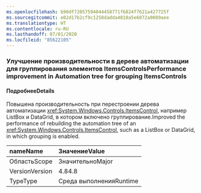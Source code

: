 ```yaml
---
ms.openlocfilehash: b90df72057594044458771f6824f7621a427725f
ms.sourcegitcommit: e02d17b2cf9c1258dadda4810a5e6072a0089aee
ms.translationtype: HT
ms.contentlocale: ru-RU
ms.lasthandoff: 07/01/2020
ms.locfileid: "85622105"
---
```

### <a name="performance-improvement-in-automation-tree-for-grouping-itemscontrols"></a><span data-ttu-id="f87d9-101">Улучшение производительности в дереве автоматизации для группирования элементов ItemsControls</span><span class="sxs-lookup"><span data-stu-id="f87d9-101">Performance improvement in Automation tree for grouping ItemsControls</span></span>

#### <a name="details"></a><span data-ttu-id="f87d9-102">Подробнее</span><span class="sxs-lookup"><span data-stu-id="f87d9-102">Details</span></span>

<span data-ttu-id="f87d9-103">Повышена производительность при перестроении дерева автоматизации <xref:System.Windows.Controls.ItemsControl>, например ListBox и DataGrid, в котором включено группирование.</span><span class="sxs-lookup"><span data-stu-id="f87d9-103">Improved the performance of rebuilding the automation tree of an <xref:System.Windows.Controls.ItemsControl>, such as a ListBox or DataGrid, in which grouping is enabled.</span></span>

| <span data-ttu-id="f87d9-104">name</span><span class="sxs-lookup"><span data-stu-id="f87d9-104">Name</span></span>    | <span data-ttu-id="f87d9-105">Значение</span><span class="sxs-lookup"><span data-stu-id="f87d9-105">Value</span></span>       |
|:--------|:------------|
| <span data-ttu-id="f87d9-106">Область</span><span class="sxs-lookup"><span data-stu-id="f87d9-106">Scope</span></span>   |<span data-ttu-id="f87d9-107">Значительно</span><span class="sxs-lookup"><span data-stu-id="f87d9-107">Major</span></span>|
|<span data-ttu-id="f87d9-108">Version</span><span class="sxs-lookup"><span data-stu-id="f87d9-108">Version</span></span>|<span data-ttu-id="f87d9-109">4.8</span><span class="sxs-lookup"><span data-stu-id="f87d9-109">4.8</span></span>|
|<span data-ttu-id="f87d9-110">Type</span><span class="sxs-lookup"><span data-stu-id="f87d9-110">Type</span></span>|<span data-ttu-id="f87d9-111">Среда выполнения</span><span class="sxs-lookup"><span data-stu-id="f87d9-111">Runtime</span></span>|
